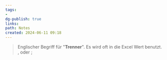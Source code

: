 ```yaml
---
tags: 
- 
dg-publish: true
links: 
path: Notes
created: 2024-06-11 09:18
---
```

> Englischer Begriff für "**Trenner**".
> Es wird oft in die Excel Wert benutzt.
> ${,}$ oder ${;}$